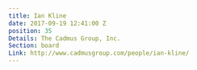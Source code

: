 ```yaml
---
title: Ian Kline
date: 2017-09-19 12:41:00 Z
position: 35
Details: The Cadmus Group, Inc.
Section: board
Link: http://www.cadmusgroup.com/people/ian-kline/
---
```


